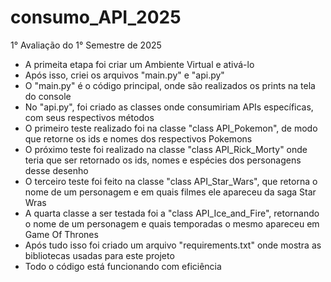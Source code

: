 # consumo_API_2025
1° Avaliação do 1° Semestre de 2025
* A primeita etapa foi criar um Ambiente Virtual e ativá-lo
* Após isso, criei os arquivos "main.py" e "api.py"
* O "main.py" é o código principal, onde são realizados os prints na tela do console
* No "api.py", foi criado as classes onde consumiriam APIs específicas, com seus respectivos métodos
* O primeiro teste realizado foi na classe "class API_Pokemon", de modo que retorne os ids e nomes dos respectivos Pokemons
* O próximo teste foi realizado na classe "class API_Rick_Morty" onde teria que ser retornado os ids, nomes e espécies dos personagens desse desenho
* O terceiro teste foi feito na classe "class API_Star_Wars", que retorna o nome de um personagem e em quais filmes ele apareceu da saga Star Wras
* A quarta classe a ser testada foi a "class API_Ice_and_Fire", retornando o nome de um personagem e quais temporadas o mesmo apareceu em Game Of Thrones
* Após tudo isso foi criado um arquivo "requirements.txt" onde mostra as bibliotecas usadas para este projeto
* Todo o código está funcionando com eficiência

